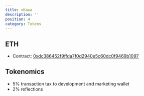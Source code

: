 ```yaml
---
title: xKawa
description: ''
position: 4
category: Tokens
---
```


## ETH

- Contract: [0xdc386452f9ffda7f0d2940e5c60dc0f9469b1097](https://etherscan.io/token/0xdc386452f9ffda7f0d2940e5c60dc0f9469b1097)

## Tokenomics

- 5% transaction tax to development and marketing wallet
- 2% reflections
